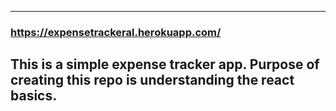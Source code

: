 --------

### https://expensetrackeral.herokuapp.com/

## This is a simple expense tracker app. Purpose of creating this repo is understanding the react basics. 
